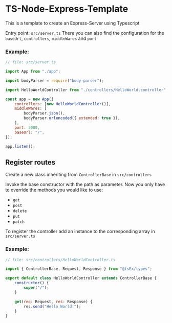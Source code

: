 # TS-Node-Express-Template

This is a template to create an Express-Server using Typescript

Entry point: `src/server.ts`
There you can also find the configuration for the `baseUrl`, `controllers`, `middleWares` and `port`

### Example:
```js
// file: src/server.ts

import App from "./app";

import bodyParser = require("body-parser");

import HelloWorldController from "./controllers/HelloWorld.controller";

const app = new App({
    controllers: [new HelloWorldController()],
    middleWares: [
        bodyParser.json(),
        bodyParser.urlencoded({ extended: true }),
    ],
    port: 5000,
    baseUrl: "/",
});

app.listen();
```

## Register routes

Create a new class inheriting from `ControllerBase` in `src/controllers`

Invoke the base constructor with the path as parameter.
Now you only have to override the methods you would like to use:

-   `get`
-   `post`
-   `delete`
-   `put`
-   `patch`

To register the controller add an instance to the corresponding array in `src/server.ts`

### Example:

```js
// file: src/controllers/HelloWorldController.ts

import { ControllerBase, Request, Response } from "@tsEx/types";

export default class HelloWorldController extends ControllerBase {
    constructor() {
        super("/");
    }

    get(req: Request, res: Response) {
        res.send("Hello World!");
    }
}
```
